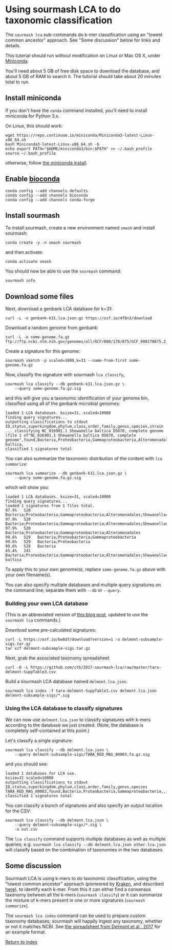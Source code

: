 # Using sourmash LCA to do taxonomic classification

The `sourmash lca` sub-commands do k-mer classification using an
"lowest common ancestor" approach.  See "Some discussion" below for
links and details.

This tutorial should run without modification on Linux or Mac OS X,
under [Miniconda](https://docs.conda.io/en/latest/miniconda.html).

You'll need about 5 GB of free disk space to download the database,
and about 5 GB of RAM to search it.  The tutorial should take about
20 minutes total to run.

## Install miniconda

If you don't have the `conda` command installed, you'll need to install
miniconda for Python 3.x.

On Linux, this should work:
```
wget https://repo.continuum.io/miniconda/Miniconda3-latest-Linux-x86_64.sh
bash Miniconda3-latest-Linux-x86_64.sh -b
echo export PATH="$HOME/miniconda3/bin:$PATH" >> ~/.bash_profile
source ~/.bash_profile
```
otherwise, follow
[the miniconda install](https://docs.conda.io/en/latest/miniconda.html).

## Enable [bioconda](https://bioconda.github.io/)

```
conda config --add channels defaults
conda config --add channels bioconda
conda config --add channels conda-forge
```

## Install sourmash

To install sourmash, create a new environment named `smash` and install sourmash:

```
conda create -y -n smash sourmash
```

and then activate:
```
conda activate smash
```

You should now be able to use the `sourmash` command:

```
sourmash info
```

## Download some files

Next, download a genbank LCA database for k=31:

```
curl -L -o genbank-k31.lca.json.gz https://osf.io/4f8n3/download
```

Download a random genome from genbank:
```
curl -L -o some-genome.fa.gz ftp://ftp.ncbi.nlm.nih.gov/genomes/all/GCF/000/178/875/GCF_000178875.2_ASM17887v2/GCF_000178875.2_ASM17887v2_genomic.fna.gz
```

Create a signature for this genome:
```
sourmash sketch -p scaled=1000,k=31 --name-from-first some-genome.fa.gz
```

Now, classify the signature with sourmash `lca classify`,
```
sourmash lca classify --db genbank-k31.lca.json.gz \
    --query some-genome.fa.gz.sig
```
and this will give you a taxonomic identification of your genome bin,
classified using all of the genbank microbial genomes:

```
loaded 1 LCA databases. ksize=31, scaled=10000
finding query signatures...
outputting classifications to stdout
ID,status,superkingdom,phylum,class,order,family,genus,species,strain
... classifying NC_016901.1 Shewanella baltica OS678, complete genome (file 1 of"NC_016901.1 Shewanella baltica OS678, complete genome",found,Bacteria,Proteobacteria,Gammaproteobacteria,Alteromonadales,Shewanellaceae,Shewanella,Shewanella baltica,
classified 1 signatures total
```

You can also summarize the taxonomic distribution of the content with
`lca summarize`:
```
sourmash lca summarize --db genbank-k31.lca.json.gz \
    --query some-genome.fa.gz.sig
```

which will show you:
```
loaded 1 LCA databases. ksize=31, scaled=10000
finding query signatures...
loaded 1 signatures from 1 files total.
97.9%   520   Bacteria;Proteobacteria;Gammaproteobacteria;Alteromonadales;Shewanellaceae;Shewanella
97.9%   520   Bacteria;Proteobacteria;Gammaproteobacteria;Alteromonadales;Shewanellaceae
97.9%   520   Bacteria;Proteobacteria;Gammaproteobacteria;Alteromonadales
99.6%   529   Bacteria;Proteobacteria;Gammaproteobacteria
99.6%   529   Bacteria;Proteobacteria
99.6%   529   Bacteria
45.4%   241   Bacteria;Proteobacteria;Gammaproteobacteria;Alteromonadales;Shewanellaceae;Shewanella;Shewanella baltica
```

To apply this to your own genome(s), replace `some-genome.fa.gz` above
with your own filename(s).

You can also specify multiple databases and multiple query signatures
on the command line; separate them with `--db` or `--query`.

### Building your own LCA database

(This is an abbreviated version of [this blog post](http://ivory.idyll.org/blog/2017-classify-genome-bins-with-custom-db-try-again.html), updated to use the `sourmash lca` commands.)

Download some pre-calculated signatures:

```
curl -L https://osf.io/bw8d7/download?version=1 -o delmont-subsample-sigs.tar.gz
tar xzf delmont-subsample-sigs.tar.gz
```

Next, grab the associated taxonomy spreadsheet

```
curl -O -L https://github.com/ctb/2017-sourmash-lca/raw/master/tara-delmont-SuppTable3.csv
```

Build a sourmash LCA database named `delmont.lca.json`:

```
sourmash lca index -f tara-delmont-SuppTable3.csv delmont.lca.json delmont-subsample-sigs/*.sig
```

### Using the LCA database to classify signatures

We can now use `delmont.lca.json` to classify signatures with k-mers
according to the database we just created.  (Note, the database is
completely self-contained at this point.)

Let's classify a single signature:
```
sourmash lca classify --db delmont.lca.json \
    --query delmont-subsample-sigs/TARA_RED_MAG_00003.fa.gz.sig
```

and you should see:

```
loaded 1 databases for LCA use.
ksize=31 scaled=10000
outputting classifications to stdout
ID,status,superkingdom,phylum,class,order,family,genus,species
TARA_RED_MAG_00003,found,Bacteria,Proteobacteria,Gammaproteobacteria,,,,
classified 1 signatures total
```

You can classify a bunch of signatures and also specify an output
location for the CSV:

```
sourmash lca classify --db delmont.lca.json \
    --query delmont-subsample-sigs/*.sig \
    -o out.csv
```

The `lca classify` command supports multiple databases as well as
multiple queries; e.g. `sourmash lca classify --db delmont.lca.json
other.lca.json` will classify based on the combination of taxonomies
in the two databases.

## Some discussion

Sourmash LCA is using k-mers to do taxonomic classification, using the
"lowest common ancestor" approach (pioneered by
[Kraken](http://ccb.jhu.edu/software/kraken/MANUAL.html), and described
[here](http://ivory.idyll.org/blog/2017-something-about-kmers.html)),
to identify each k-mer.  From this it can either find a consensus
taxonomy between all the k-mers (`sourmash classify`) or it can summarize
the mixture of k-mers present in one or more signatures (`sourmash summarize`).

The `sourmash lca index` command can be used to prepare custom taxonomy
databases; sourmash will happily ingest any taxonomy, whether or not
it matches NCBI. See
[the spreadsheet from Delmont et al., 2017](https://github.com/ctb/2017-sourmash-lca/blob/master/tara-delmont-SuppTable3.csv)
for an example format.

[Return to index][3]

[0]:http://ivory.idyll.org/blog/2016-sourmash-sbt-more.html
[1]:databases.md
[2]:https://www.ncbi.nlm.nih.gov/pubmed/233877
[3]:index.md
